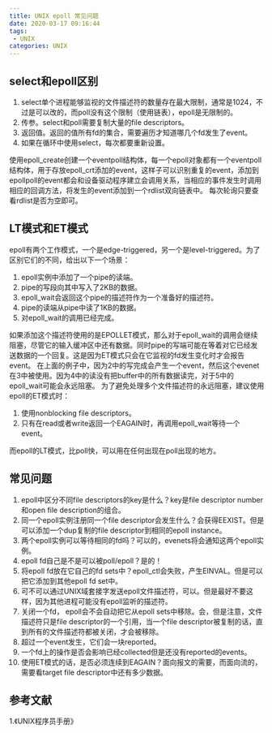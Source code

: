 ```yaml
---
title: UNIX epoll 常见问题
date: 2020-03-17 09:16:44
tags:
 - UNIX
categories: UNIX
---
```


## select和epoll区别
1. select单个进程能够监视的文件描述符的数量存在最大限制，通常是1024，不过是可以改的，而poll没有这个限制（使用链表），epoll是无限制的。
2. 传参。select和poll需要复制大量的file descriptors。
3. 返回值。返回的值所有fd的集合，需要遍历才知道哪几个fd发生了event。
4. 如果在循环中使用select，每次都要重新设置。

使用epoll_create创建一个eventpoll结构体，每一个epoll对象都有一个eventpoll结构体，用于存放epoll_crt添加的event，这样子可以识别重复的event，添加到epollpoll的event都会和设备驱动程序建立会调用关系，当相应的事件发生时调用相应的回调方法，将发生的event添加到一个rdlist双向链表中。
每次轮询只要查看rdlist是否为空即可。


## LT模式和ET模式
epoll有两个工作模式，一个是edge-triggered，另一个是level-triggered。为了区别它们的不同，给出以下一个场景：
1. epoll实例中添加了一个pipe的读端。
2. pipe的写段向其中写入了2KB的数据。
3. epoll_wait会返回这个pipe的描述符作为一个准备好的描述符。
4. pipe的读端从pipe中读了1KB的数据。
5. 对epoll_wait的调用已经完成。

如果添加这个描述符使用的是EPOLLET模式，那么对于epoll_wait的调用会继续阻塞，尽管它的输入缓冲区中还有数据。同时pipe的写端可能在等着对它已经发送数据的一个回复。这是因为ET模式只会在它监视的fd发生变化时才会报告event。
在上面的例子中，因为2中的写完成会产生一个event，然后这个evenet在3中被使用。因为4中的读没有把buffer中的所有数据读完，对于5中的epoll_wait可能会永远阻塞。
为了避免处理多个文件描述符的永远阻塞，建议使用epoll的ET模式时：
1. 使用nonblocking file descriptors。
2. 只有在read或者write返回一个EAGAIN时，再调用epoll_wait等待一个event。

而epoll的LT模式，比poll快，可以用在任何出现在poll出现的地方。

## 常见问题
1. epoll中区分不同file descriptors的key是什么？key是file descriptor number和open file description的组合。
2. 同一个epoll实例注册同一个file descriptor会发生什么？会获得EEXIST。但是可以添加一个dup复制的file descriptor到相同的epoll instance。
3. 两个epoll实例可以等待相同的fd吗？可以的，evenets将会通知这两个epoll实例。
4. epoll fd自己是不是可以被poll/epoll？是的！
5. 将epoll fd放在它自己的fd sets中？epoll_ctl会失败，产生EINVAL。但是可以把它添加到其他epoll fd set中。
6. 可不可以通过UNIX域套接字发送epoll文件描述符，可以。但是最好不要这样，因为其他进程可能没有epoll监听的描述符。
7. 关闭一个fd， epoll会不会自动把它从epoll sets中移除。会，但是注意，文件描述符只是file descriptor的一个引用，当一个file descriptor被复制的话，直到所有的文件描述符都被关闭，才会被移除。
8. 超过一个event发生，它们会一块reported。
9. 一个fd上的操作是否会影响已经collected但是还没有reported的events。
10. 使用ET模式的话，是否必须连续到EAGAIN？面向报文的需要，而面向流的，需要看target file descriptor中还有多少数据。


## 参考文献
1.《UNIX程序员手册》
